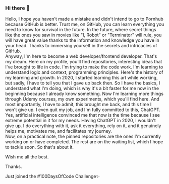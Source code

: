 ### Hi there 👋

Hello, I hope you haven't made a mistake and didn't intend to go to Pornhub because GitHub is better. Trust me, on GitHub, you can learn everything you need to know for survival in the future. In the future, where secret things like the ones you saw in movies like "I, Robot" or "Terminator" will rule, you will have great value thanks to the information and knowledge you have in your head. Thanks to immersing yourself in the secrets and intricacies of GitHub.   
Anyway, I'm here to become a web developer/frontend developer. That's my dream. Here on my profile, you'll find repositories, interesting ideas that I've brought to life in code. I'm trying to make the code work. I'm learning to understand logic and context, programming principles. Here's the history of my learning and growth. In 2020, I started learning this art while working, but sadly, I have to tell you that I gave up back then. So I have the basics, I understand what I'm doing, which is why it's a bit faster for me now in the beginning because I already know something. Now I'm learning more things through Udemy courses, my own experiments, which you'll find here. And most importantly, I have to admit, this brought me back, and this time I won't give up. I even quit my job, and I'm fully committed to this, ChatGPT. Yes, artificial intelligence convinced me that now is the time because I see extreme potential in it for my needs. Having ChatGPT in 2020, I wouldn't give up. I do everything with it, ask it everything, rely on it, and it genuinely helps me, motivates me, and facilitates my journey.   
Now, on a practical note, the pinned repositories are the ones I'm currently working on or have completed. The rest are on the waiting list, which I hope to tackle soon. So that's about it.  

Wish me all the best.  

Thanks.  

Just joined the #100DaysOfCode Challenge✨



<!--
**unikorm/unikorm** is a ✨ _special_ ✨ repository because its `README.md` (this file) appears on your GitHub profile.

Here are some ideas to get you started:

- 🔭 I’m currently working on ...
- 🌱 I’m currently learning ...
- 👯 I’m looking to collaborate on ...
- 🤔 I’m looking for help with ...
- 💬 Ask me about ...
- 📫 How to reach me: ...
- 😄 Pronouns: ...
- ⚡ Fun fact: ...
-->
